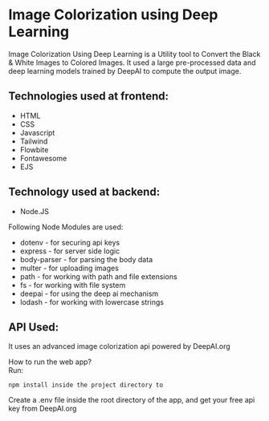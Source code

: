 # Image Colorization using Deep Learning

Image Colorization Using Deep Learning is a Utility tool to Convert the Black & White Images to Colored Images. It used a large pre-processed data and deep learning models trained by DeepAI to compute the output image.

## Technologies used at frontend:
- HTML
- CSS
- Javascript
- Tailwind
- Flowbite
- Fontawesome
- EJS

## Technology used at backend:
- Node.JS

Following Node Modules are used:
- dotenv - for securing api keys
- express - for server side logic
- body-parser - for parsing the body data
- multer - for uploading images
- path - for working with path and file extensions
- fs - for working with file system
- deepai - for using the deep ai mechanism
- lodash - for working with lowercase strings

## API Used:
It uses an advanced image colorization api powered by DeepAI.org

How to run the web app?
<br>
Run:
```
npm install inside the project directory to
```
Create a .env file inside the root directory of the app, and get your free api key from DeepAI.org
